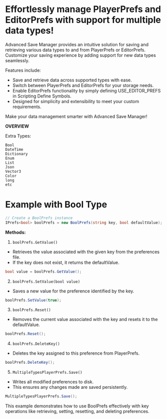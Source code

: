 # Effortlessly manage PlayerPrefs and EditorPrefs with support for multiple data types!

Advanced Save Manager provides an intuitive solution for saving and retrieving various data types to and from PlayerPrefs or EditorPrefs. Customize your saving experience by adding support for new data types seamlessly.

Features include:

- Save and retrieve data across supported types with ease.
- Switch between PlayerPrefs and EditorPrefs for your storage needs.
- Enable EditorPrefs functionality by simply defining USE_EDITOR_PREFS in Scripting Define Symbols.
- Designed for simplicity and extensibility to meet your custom requirements.

Make your data management smarter with Advanced Save Manager!


**OVERVIEW**

Extra Types:

```
Bool
DateTime
Dictionary
Enum
List
Json
Vector3
Color
long
etc
```

# Example with **Bool** Type

```C#
// Create a BoolPrefs instance
IPrefs<bool> boolPrefs = new BoolPrefs(string key, bool defaultValue);
```

**Methods:**

1. `boolPrefs.GetValue()`

- Retrieves the value associated with the given key from the preferences file.
- If the key does not exist, it returns the defaultValue.

```C#
bool value = boolPrefs.GetValue();
```

2. `boolPrefs.SetValue(bool value)`

- Saves a new value for the preference identified by the key.

```C#
boolPrefs.SetValue(true);
```

3. `boolPrefs.Reset()`

- Removes the current value associated with the key and resets it to the defaultValue.

```C#
boolPrefs.Reset();
```

4. `boolPrefs.DeleteKey()`

- Deletes the key assigned to this preference from PlayerPrefs.
```C#
boolPrefs.DeleteKey();
```

5. `MultipleTypesPlayerPrefs.Save()`

- Writes all modified preferences to disk.
- This ensures any changes made are saved persistently.

```C#
MultipleTypesPlayerPrefs.Save();
```

This example demonstrates how to use BoolPrefs effectively with key operations like retrieving, setting, resetting, and deleting preferences.
